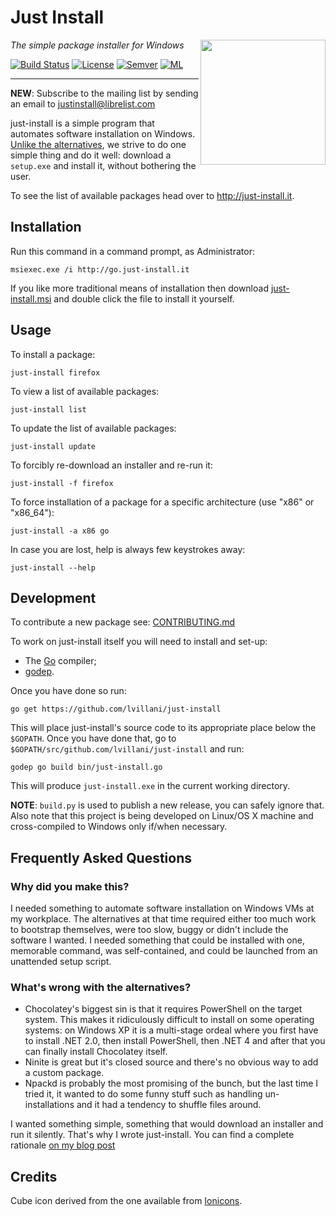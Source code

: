 # Just Install

<img src="https://cdn.rawgit.com/lvillani/just-install/4953fdccb9614bbdb2b77991610db6b99b1757d1/misc/cube.svg" align="right" width="200" height="200"/>

_The simple package installer for Windows_

[![Build Status](https://travis-ci.org/lvillani/just-install.svg?branch=master)](https://travis-ci.org/lvillani/just-install/)
[![License](http://img.shields.io/badge/license-GPL%203.0-blue.svg?style=flat)](http://choosealicense.com/licenses/gpl-3.0/)
[![Semver](http://img.shields.io/badge/version-v3.1.0-blue.svg?style=flat)](https://github.com/lvillani/just-install/blob/master/CHANGELOG.md)
[![ML](https://img.shields.io/badge/ML-justinstall@librelist.com-orange.svg)](http://librelist.com/browser/justinstall)

--------------------------------------------------------------------------------

**NEW**: Subscribe to the mailing list by sending an email to <justinstall@librelist.com>

just-install is a simple program that automates software installation on Windows. [Unlike the
alternatives](http://lorenzo.villani.me/2013/04/08/just-install-my-stuff/), we strive to do one
simple thing and do it well: download a `setup.exe` and install it, without bothering the user.

To see the list of available packages head over to <http://just-install.it>.


## Installation

Run this command in a command prompt, as Administrator:

```batch
msiexec.exe /i http://go.just-install.it
```

If you like more traditional means of installation then download
[just-install.msi](http://go.just-install.it) and double click the file to install it yourself.


## Usage

To install a package:

    just-install firefox

To view a list of available packages:

    just-install list

To update the list of available packages:

    just-install update

To forcibly re-download an installer and re-run it:

    just-install -f firefox

To force installation of a package for a specific architecture (use "x86" or "x86_64"):

    just-install -a x86 go

In case you are lost, help is always few keystrokes away:

    just-install --help


## Development

To contribute a new package see: [CONTRIBUTING.md](CONTRIBUTING.md)

To work on just-install itself you will need to install and set-up:

* The [Go](https://golang.org/) compiler;
* [godep](https://github.com/tools/godep).

Once you have done so run:

    go get https://github.com/lvillani/just-install

This will place just-install's source code to its appropriate place below the `$GOPATH`. Once you
have done that, go to `$GOPATH/src/github.com/lvillani/just-install` and run:

    godep go build bin/just-install.go

This will produce `just-install.exe` in the current working directory.

**NOTE**: `build.py` is used to publish a new release, you can safely ignore that. Also note that
this project is being developed on Linux/OS X machine and cross-compiled to Windows only if/when
necessary.


## Frequently Asked Questions

### Why did you make this?

I needed something to automate software installation on Windows VMs at my workplace. The
alternatives at that time required either too much work to bootstrap themselves, were too slow,
buggy or didn't include the software I wanted. I needed something that could be installed with one,
memorable command, was self-contained, and could be launched from an unattended setup script.


### What's wrong with the alternatives?

* Chocolatey's biggest sin is that it requires PowerShell on the target system. This makes it
  ridiculously difficult to install on some operating systems: on Windows XP it is a multi-stage
  ordeal where you first have to install .NET 2.0, then install PowerShell, then .NET 4 and after
  that you can finally install Chocolatey itself.
* Ninite is great but it's closed source and there's no obvious way to add a custom package.
* Npackd is probably the most promising of the bunch, but the last time I tried it, it wanted to do
  some funny stuff such as handling un-installations and it had a tendency to shuffle files around.

I wanted something simple, something that would download an installer and run it silently. That's
why I wrote just-install. You can find a complete rationale
[on my blog post](http://lorenzo.villani.me/2013/04/08/just-install-my-stuff/)




## Credits

Cube icon derived from the one available from [Ionicons](http://ionicons.com/).
